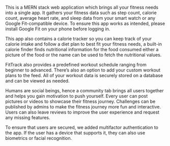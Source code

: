 This is a MERN stack web application which brings all your fitness needs into a single app. It gathers your fitness data such as step count, calorie count, average heart rate, and sleep data from your smart watch or any Google Fit-compatible device. To ensure this app works as intended, please install Google Fit on your phone before logging in.

This app also contains a calorie tracker so you can keep track of your calorie intake and follow a diet plan to best fit your fitness needs, a built-in calorie finder finds nutritional information for the food consumed either a picture of the food or the name can be used to fetch the nutritional values.

FitTrack also provides a predefined workout schedule ranging from beginner to advanced. There’s also an option to add your custom workout plans to the feed. All of your workout data is securely stored on a database and can be viewed as needed.

Humans are social beings, hence a community tab brings all users together and helps you gain motivation to push yourself. Every user can post pictures or videos to showcase their fitness journey. Challenges can be published by admins to make the fitness journey more fun and interactive. Users can also leave reviews to improve the user experience and request any missing features.

To ensure that users are secured, we added multifactor authentication to the app. If the user has a device that supports it, they can also use biometrics or facial recognition.
